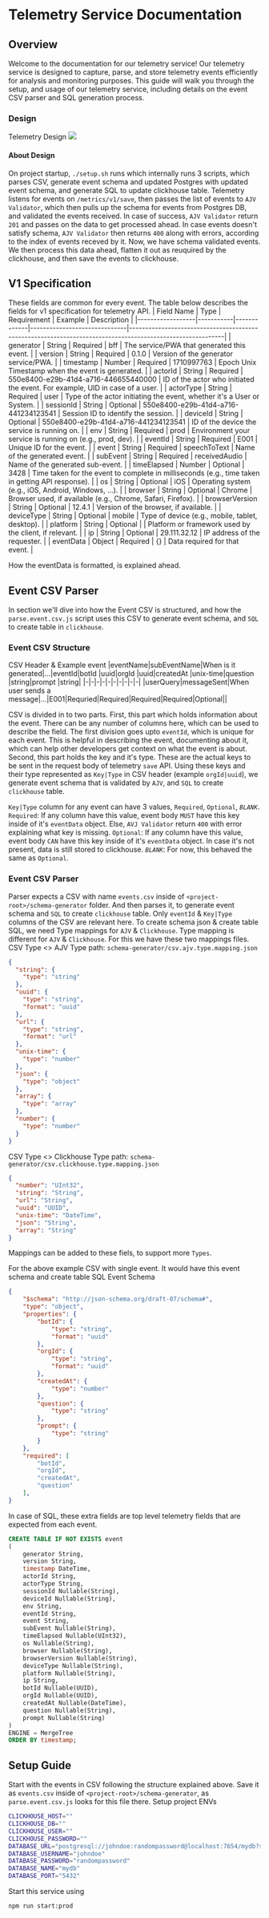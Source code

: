 # Telemetry Service Documentation

## Overview

Welcome to the documentation for our telemetry service! Our telemetry service is designed to capture, parse, and store telemetry events efficiently for analysis and monitoring purposes. This guide will walk you through the setup, and usage of our telemetry service, including details on the event CSV parser and SQL generation process.

### Design
Telemetry Design
![](./assets/telemetry-design.drawio.svg)

#### About Design
On project startup, `./setup.sh` runs which internally runs 3 scripts, which parses CSV, generate event schema and updated Postgres with updated event schema, and generate SQL to update clickhouse table.
Telemetry listens for events on `/metrics/v1/save`, then passes the list of events to `AJV Validator`, which then pulls up the schema for events from Postgres DB, and validated the events received. In case of success, `AJV Validator` return `201` and passes on the data to get processed ahead. In case events doesn't satisfy schema, `AJV Validator` then returns `400` along with errors, according to the index of events receved by it.
Now, we have schema validated events. We then process this data ahead, flatten it out as reuquired by the clickhouse, and then save the events to clickhouse.

## V1 Specification
These fields are common for every event. The table below describes the fields for v1 specification for telemetry API.
| Field Name       | Type      | Requirement | Example                      | Description                                                                                               |
|------------------|-----------|-------------|------------------------------|-----------------------------------------------------------------------------------------------------------|
| generator        | String    | Required    | bff                          | The service/PWA that generated this event.                                                                |
| version          | String    | Required    | 0.1.0                        | Version of the generator service/PWA.                                                                     |
| timestamp        | Number  | Required    | 1710997763      | Epoch Unix Timestamp when the event is generated.                                                                    |
| actorId          | String    | Required    | 550e8400-e29b-41d4-a716-446655440000 | ID of the actor who initiated the event. For example, UID in case of a user.                      |
| actorType        | String    | Required    | user                         | Type of the actor initiating the event, whether it's a User or System.                                    |
| sessionId        | String    | Optional    | 550e8400-e29b-41d4-a716-441234123541 | Session ID to identify the session.                                                               |
| deviceId         | String    | Optional    | 550e8400-e29b-41d4-a716-441234123541 | ID of the device the service is running on.                                                       |
| env              | String    | Required    | prod                         | Environment your service is running on (e.g., prod, dev).                                                 |
| eventId          | String    | Required    | E001                         | Unique ID for the event.                                                                                  |
| event            | String    | Required    | speechToText                 | Name of the generated event.                                                                              |
| subEvent         | String    | Required    | receivedAudio                | Name of the generated sub-event.                                                                          |
| timeElapsed      | Number    | Optional    | 3428                         | Time taken for the event to complete in milliseconds (e.g., time taken in getting API response).          |
| os               | String    | Optional    | iOS                          | Operating system (e.g., iOS, Android, Windows, ...).                                                      |
| browser          | String    | Optional    | Chrome                       | Browser used, if available (e.g., Chrome, Safari, Firefox).                                               |
| browserVersion   | String    | Optional    | 12.4.1                       | Version of the browser, if available.                                                                     |
| deviceType       | String    | Optional    | mobile                       | Type of device (e.g., mobile, tablet, desktop).                                                           |
| platform         | String    | Optional    |                              | Platform or framework used by the client, if relevant.                                                    |
| ip               | String    | Optional    | 29.111.32.12                 | IP address of the requester.                                                                              |
| eventData        | Object    | Required    | {}                           | Data required for that event.                                                                             |

How the eventData is formatted, is explained ahead.

## Event CSV Parser
In section we'll dive into how the Event CSV is structured, and how the `parse.event.csv.js` script uses this CSV to generate event schema, and `SQL` to create table in `clickhouse`. 

### Event CSV Structure
CSV Header & Example event
|eventName|subEventName|When is it generated|...|eventId|botId \|uuid|orgId \|uuid|createdAt \|unix-time|question \|string|prompt  \|string|
|-|-|-|-|-|-|-|-|-|-|
|userQuery|messageSent|When user sends a message|...|E001|Requried|Required|Required|Required|Optional||


CSV is divided in to two parts. 
First, this part which holds information about the event. There can be any number of columns here, which can be used to describe the field. The first division goes upto `eventId`, which is unique for each event. This is helpful in describing the event, documenting about it, which can help other developers get context on what the event is about.
Second, this part holds the key and it's type. These are the actual keys to be sent in the request body of telemetry `save` API. Using these keys and their type represented as `Key|Type` in CSV header (example `orgId|uuid`), we generate event schema that is validated by `AJV`, and `SQL` to create `clickhouse` table.

`Key|Type` column for any event can have 3 values, `Required`, `Optional`, _`BLANK`_.
`Required`: If any column have this value, event body `MUST` have this key inside of it's `eventData` object. Else, `AVJ Validator` return `400` with error explaining what key is missing.
`Optional`: If any column have this value, event body `CAN` have this key inside of it's `eventData` object. In case it's not present, data is still stored to clickhouse.
_`BLANK`_: For now, this behaved the same as `Optional`.

### Event CSV Parser
Parser expects a CSV with name `events.csv` inside of `<project-root>/schema-generator` folder. And then parses it, to generate event schema and `SQL` to create `clickhouse` table. Only `eventId` & `Key|Type` columns of the CSV are relevant here. To create schema json & create table SQL, we need Type mappings for `AJV` & `Clickhouse`. Type mapping is different for `AJV` & `Clickhouse`. For this we have these two mappings files.
CSV Type <> AJV Type path: `schema-generator/csv.ajv.type.mapping.json`
```json
{
  "string": {
    "type": "string"
  },
  "uuid": {
    "type": "string",
    "format": "uuid"
  },
  "url": {
    "type": "string",
    "format": "url"
  },
  "unix-time": {
    "type": "number"
  },
  "json": {
    "type": "object"
  },
  "array": {
    "type": "array"
  },
  "number": {
    "type": "number"
  }
}
```
CSV Type <> Clickhouse Type path: `schema-generator/csv.clickhouse.type.mapping.json`
```json
{
  "number": "UInt32",
  "string": "String",
  "url": "String",
  "uuid": "UUID",
  "unix-time": "DateTime",
  "json": "String",
  "array": "String"
}
```
Mappings can be added to these fiels, to support more `Types`.

For the above example CSV with single event. It would have this event schema and create table SQL
Event Schema
```json
{
    "$schema": "http://json-schema.org/draft-07/schema#",
    "type": "object",
    "properties": {
        "botId": {
            "type": "string",
            "format": "uuid"
        },
        "orgId": {
            "type": "string",
            "format": "uuid"
        },
        "createdAt": {
            "type": "number"
        },
        "question": {
            "type": "string"
        },
        "prompt": {
            "type": "string"
        }
    },
    "required": [
        "botId",
        "orgId",
        "createdAt",
        "question"
    ],
}
```
In case of SQL, these extra fields are top level telemetry fields that are expected from each event.
```sql
CREATE TABLE IF NOT EXISTS event
(
	generator String,
	version String,
	timestamp DateTime,
	actorId String,
	actorType String,
	sessionId Nullable(String),
	deviceId Nullable(String),
	env String,
	eventId String,
	event String,
	subEvent Nullable(String),
	timeElapsed Nullable(UInt32),
	os Nullable(String),
	browser Nullable(String),
	browserVersion Nullable(String),
	deviceType Nullable(String),
	platform Nullable(String),
	ip String,
	botId Nullable(UUID),
	orgId Nullable(UUID),
	createdAt Nullable(DateTime),
	question Nullable(String),
	prompt Nullable(String)
)
ENGINE = MergeTree
ORDER BY timestamp;
```

## Setup Guide

Start with the events in CSV following the structure explained above. Save it as `events.csv` inside of `<project-root>/schema-generator`, as `parse.event.csv.js` looks for this file there. 
Setup project ENVs
```sh
CLICKHOUSE_HOST=""
CLICKHOUSE_DB=""
CLICKHOUSE_USER=""
CLICKHOUSE_PASSWORD=""
DATABASE_URL="postgresql://johndoe:randompassword@localhost:7654/mydb?schema=public"
DATABASE_USERNAME="johndoe"
DATABASE_PASSWORD="randompassword"
DATABASE_NAME="mydb"
DATABASE_PORT="5432"
```

Start this service using
```
npm run start:prod
```